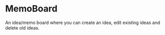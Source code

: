 # MemoBoard
An idea/memo board where you can create an idea, edit existing ideas and delete old ideas.
